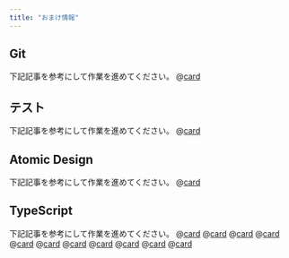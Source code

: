 ```yaml
---
title: "おまけ情報"
---
```


## Git
下記記事を参考にして作業を進めてください。
@[card](https://zenn.dev/aew2sbee/articles/git-basiccommand)

## テスト
下記記事を参考にして作業を進めてください。
@[card](https://zenn.dev/aew2sbee/articles/thinking-test-pattern)


## Atomic Design
下記記事を参考にして作業を進めてください。
@[card](https://zenn.dev/aew2sbee/articles/atomic-design-for-digital)

## TypeScript
下記記事を参考にして作業を進めてください。
@[card](https://zenn.dev/aew2sbee/articles/typescript-ver-let-const)
@[card](https://zenn.dev/aew2sbee/articles/typescript-arrow)
@[card](https://zenn.dev/aew2sbee/articles/typescript-or-and)
@[card](https://zenn.dev/aew2sbee/articles/typescript-map)
@[card](https://zenn.dev/aew2sbee/articles/typescript-every)
@[card](https://zenn.dev/aew2sbee/articles/typescript-filter)
@[card](https://zenn.dev/aew2sbee/articles/typescript-find)
@[card](https://zenn.dev/aew2sbee/articles/typescript-includes)
@[card](https://zenn.dev/aew2sbee/articles/typescript-reduce)
@[card](https://zenn.dev/aew2sbee/articles/typescript-some)
@[card](https://zenn.dev/aew2sbee/articles/typescript-object-to-list)